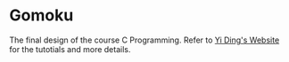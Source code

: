 # Gomoku
The final design of the course C Programming. Refer to [Yi Ding's Website](https://yidingg.github.io/YiDingg/#/Projects/Gomoku) for the tutotials and more details.
